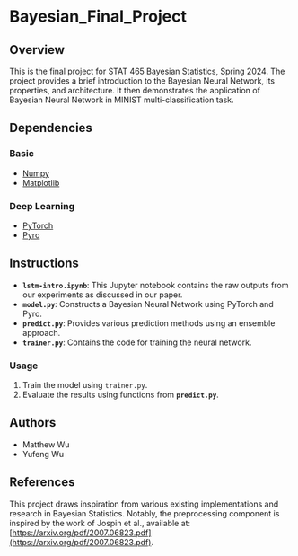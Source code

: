 # Bayesian_Final_Project

## Overview

This is the final project for STAT 465 Bayesian Statistics, Spring 2024. The project provides a brief introduction to the Bayesian Neural Network, its properties, and architecture. It then demonstrates the application of Bayesian Neural Network in MINIST multi-classification task. 

## Dependencies

### Basic
- [Numpy](https://numpy.org/)
- [Matplotlib](https://matplotlib.org)

### Deep Learning
- [PyTorch](https://pytorch.org/)
- [Pyro](https://pyro.ai) 

## Instructions

- **`lstm-intro.ipynb`**: This Jupyter notebook contains the raw outputs from our experiments as discussed in our paper.
- **`model.py`**: Constructs a Bayesian Neural Network using PyTorch and Pyro.
- **`predict.py`**: Provides various prediction methods using an ensemble approach.
- **`trainer.py`**: Contains the code for training the neural network.

### Usage

1. Train the model using `trainer.py`.
2. Evaluate the results using functions from **`predict.py`**.

## Authors

- Matthew Wu
- Yufeng Wu  

## References

This project draws inspiration from various existing implementations and research in Bayesian Statistics. Notably, the preprocessing component is inspired by the work of Jospin et al., available at: [https://arxiv.org/pdf/2007.06823.pdf](https://arxiv.org/pdf/2007.06823.pdf).
